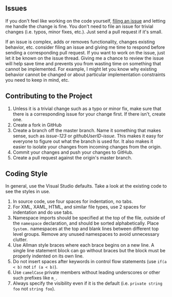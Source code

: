 ## Issues
If you don't feel like working on the code yourself, [filing an issue](https://github.com/EWSoftware/SHFB/issues) and letting me handle the change is fine.
You don't need to file an issue for trivial changes (i.e. typos, minor fixes, etc.).  Just send a pull request
if it's small.

If an issue is complex, adds or removes functionality, changes existing behavior, etc. consider filing an issue
and giving me time to respond before sending a corresponding pull request.  If you want to work on the issue,
just let it be known on the issue thread.  Giving me a chance to review the issue will help save time and
prevents you from wasting time on something that cannot be implemented.  For example, I might let you know why
existing behavior cannot be changed or about particular implementation constraints you need to keep in mind, etc.

## Contributing to the Project
1. Unless it is a trivial change such as a typo or minor fix, make sure that there is a corresponding issue for
your change first.  If there isn't, create one.
2. Create a fork in GitHub
3. Create a branch off the master branch.  Name it something that makes sense, such as *issue-123* or
*githubUserID-issue*.  This makes it easy for everyone to figure out what the branch is used for.  It also makes
it easier to isolate your changes from incoming changes from the origin.
4. Commit your changes and push your changes to GitHub.
5. Create a pull request against the origin's master branch.

## Coding Style
In general, use the Visual Studio defaults.  Take a look at the existing code to see the styles in use.

1. In source code, use four spaces for indentation, no tabs.
2. For XML, XAML, HTML, and similar file types, use 2 spaces for indentation and do use tabs.
3. Namespace imports should be specified at the top of the file, outside of the `namespace` declaration, and
should be sorted alphabetically.  Place `System.` namespaces at the top and blank lines between different top
level groups.  Remove any unused namespaces to avoid unnecessary clutter.
4. Use Allman style braces where each brace begins on a new line. A single line statement block can go without
braces but the block must be properly indented on its own line.
5. Do not insert spaces after keywords in control flow statements (use `if(a < b)` not `if (a < b)`).
6. Use `camelCase` private members without leading underscores or other such prefixes like `m_`.
7. Always specify the visibility even if it is the default (i.e. `private string foo` not `string foo`).
